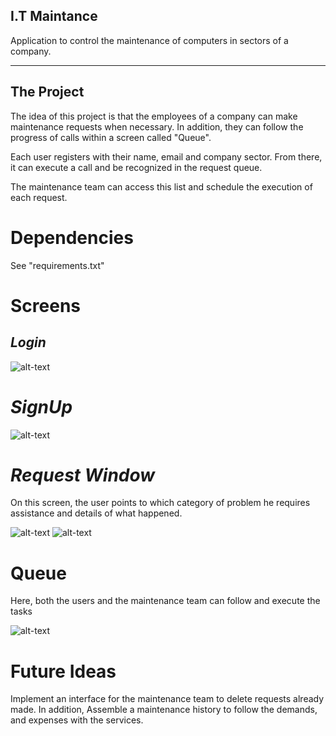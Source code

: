
I.T Maintance
-------------

Application to control the maintenance of computers in sectors of a company.

----------------
The Project
-



The idea of this project is that the employees of a company can make maintenance requests when necessary.
In addition, they can follow the progress of calls within a screen called "Queue".

Each user registers with their name, email and company sector.
From there, it can execute a call and be recognized in the request queue.

The maintenance team can access this list and schedule the execution of each request.

Dependencies
=
See "requirements.txt"

Screens
=
_Login_
-

![alt-text](assets/login.PNG "optional-title")

_SignUp_
=
![alt-text](assets/signup_screen.PNG "optional-title")

_Request Window_                                                                                                          
=                                                                                                                          

On this screen, the user points to which category of problem he requires assistance and details of what happened.  

![alt-text](assets/main_window.PNG "optional-title")                                                                    ![alt-text](assets/main_window_issue.PNG "optional-title")

Queue
=

Here, both the users and the maintenance team can follow and execute the tasks

![alt-text](assets/queue_screen.PNG "optional-title")

Future Ideas
=
Implement an interface for the maintenance team to delete requests already made. In addition,
Assemble a maintenance history to follow the demands, and expenses with the services.

